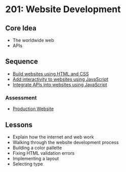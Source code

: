 # 201: Website Development

## Core Idea

* The worldwide web
* APIs

## Sequence

* [Build websites using HTML and CSS](standards/build-websites)
* [Add interactivity to websites using JavaScript](standards/add-interactivity)
* [Integrate APIs into websites using JavaScript](standards/integrate-apis)

### Assessment

* [Production Website](assessments/production-website/)

## Lessons

* Explain how the internet and web work
* Walking through the website development process
* Building a color pallette
* Fixing HTML validation errors
* Implementing a layout
* Selecting type
